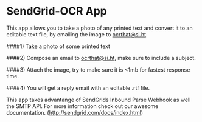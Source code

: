SendGrid-OCR App
============
This app allows you to take a photo of any printed text and convert it to an editable text file, by emailing the image to ocrthat@si.ht

####1) Take a photo of some printed text

####2) Compose an email to ocrthat@si.ht, make sure to include a subject. 

####3) Attach the image, try to make sure it is <1mb for fastest response time. 

####4) You will get a reply email with an editable .rtf file. 



This app takes advantange of SendGrids Inbound Parse Webhook as well the SMTP API. For more information check out our
awesome documentation. (http://sendgrid.com/docs/index.html)
